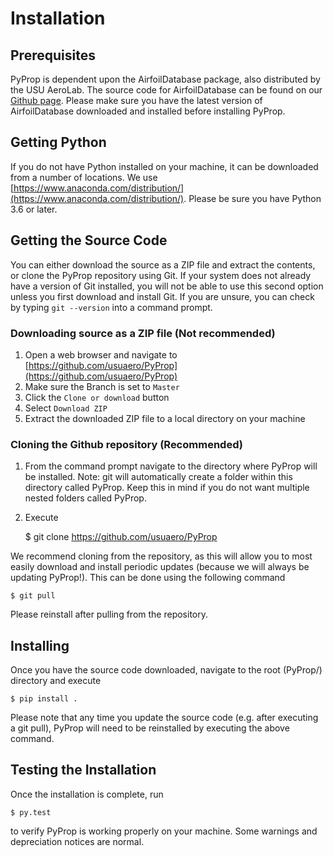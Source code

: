 # Installation

## Prerequisites

PyProp is dependent upon the AirfoilDatabase package, also distributed by the USU AeroLab. The source code for AirfoilDatabase can be found on our [Github page](https://github.com/usuaero/AirfoilDatabase). Please make sure you have the latest version of AirfoilDatabase downloaded and installed before installing PyProp.

## Getting Python

If you do not have Python installed on your machine, it can be downloaded from a number of locations. We use [https://www.anaconda.com/distribution/](https://www.anaconda.com/distribution/). Please be sure you have Python 3.6 or later.

## Getting the Source Code

You can either download the source as a ZIP file and extract the contents, or clone the PyProp repository using Git. If your system does not already have a version of Git installed, you will not be able to use this second option unless you first download and install Git. If you are unsure, you can check by typing `git --version` into a command prompt.

### Downloading source as a ZIP file (Not recommended)

1. Open a web browser and navigate to [https://github.com/usuaero/PyProp](https://github.com/usuaero/PyProp)
2. Make sure the Branch is set to `Master`
3. Click the `Clone or download` button
4. Select `Download ZIP`
5. Extract the downloaded ZIP file to a local directory on your machine

### Cloning the Github repository (Recommended)

1. From the command prompt navigate to the directory where PyProp will be installed. Note: git will automatically create a folder within this directory called PyProp. Keep this in mind if you do not want multiple nested folders called PyProp.
2. Execute

    $ git clone https://github.com/usuaero/PyProp

We recommend cloning from the repository, as this will allow you to most easily download and install periodic updates (because we will always be updating PyProp!). This can be done using the following command

    $ git pull

Please reinstall after pulling from the repository.

## Installing

Once you have the source code downloaded, navigate to the root (PyProp/) directory and execute

    $ pip install .

Please note that any time you update the source code (e.g. after executing a git pull), PyProp will need to be reinstalled by executing the above command.

## Testing the Installation

Once the installation is complete, run

    $ py.test

to verify PyProp is working properly on your machine. Some warnings and depreciation notices are normal.